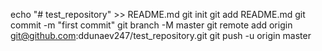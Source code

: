 echo "# test_repository" >> README.md
git init 
git add README.md
git commit -m "first commit"
git branch -M master
git remote add origin git@github.com:ddunaev247/test_repository.git
git push -u origin master

